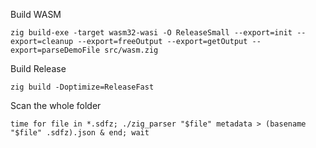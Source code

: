 Build WASM

```
zig build-exe -target wasm32-wasi -O ReleaseSmall --export=init --export=cleanup --export=freeOutput --export=getOutput --export=parseDemoFile src/wasm.zig
```

Build Release

```
zig build -Doptimize=ReleaseFast
```

Scan the whole folder

```
time for file in *.sdfz; ./zig_parser "$file" metadata > (basename "$file" .sdfz).json & end; wait
```
